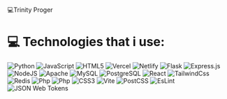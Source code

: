 💻Trinity Proger 

# 💻 Technologies that i use:
![Python](https://img.shields.io/badge/Python-3670A0?style=flat&logo=python&logoColor=ffdd54) ![JavaScript](https://img.shields.io/badge/Javascript-%23323330.svg?style=flat&logo=javascript&logoColor=%23F7DF1E) ![HTML5](https://img.shields.io/badge/Html5-%23E34F26.svg?style=flat&logo=html5&logoColor=white) ![Vercel](https://img.shields.io/badge/Vercel-%23000000.svg?style=flat&logo=vercel&logoColor=white) ![Netlify](https://img.shields.io/badge/Netlify-%23000000.svg?style=flat&logo=netlify&logoColor=#00C7B7) ![Flask](https://img.shields.io/badge/Flask-%23000.svg?style=flat&logo=flask&logoColor=white) ![Express.js](https://img.shields.io/badge/Express.js-%23404d59.svg?style=flat&logo=express&logoColor=%2361DAFB) ![NodeJS](https://img.shields.io/badge/Node.js-6DA55F?style=flat&logo=node.js&logoColor=white) ![Apache](https://img.shields.io/badge/Apache-%23D42029.svg?style=flat&logo=apache&logoColor=white) ![MySQL](https://img.shields.io/badge/MySQL-4479A1.svg?style=flat&logo=mysql&logoColor=white) ![PostgreSQL](https://img.shields.io/badge/PostgreSQL-4169E1?style=flat&logo=postgresql&logoColor=white) ![React](https://img.shields.io/badge/React-61DAFB?style=flat&logo=react&logoColor=white) ![TailwindCss](https://img.shields.io/badge/TailwindCss-06B6D4?style=flat&logo=tailwindcss&logoColor=white) ![Redis](https://img.shields.io/badge/Redis-FF4438?style=flat&logo=redis&logoColor=white) ![Php](https://img.shields.io/badge/Php-777BB4?style=flat&logo=php&logoColor=white) ![Php](https://img.shields.io/badge/phpMyAdmin-6C78AF?style=flat&logo=phpMyAdmin&logoColor=white) ![CSS3](https://img.shields.io/badge/Css3-1572B6?style=flat&logo=css3&logoColor=white) ![Vite](https://img.shields.io/badge/Vite-646CFF?style=flat&logo=vite&logoColor=white) ![PostCSS](https://img.shields.io/badge/Postcss-DD3A0A?style=flat&logo=postcss&logoColor=white) ![EsLint](https://img.shields.io/badge/EsLint-4B32C3?style=flat&logo=eslint&logoColor=white) ![JSON Web Tokens](https://img.shields.io/badge/Jwt-311C87?style=flat&logo=jsonwebtokens&logoColor=white)

